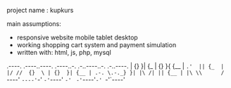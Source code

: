 project name : kupkurs

 main assumptions:
   - responsive website
       mobile
       tablet
       desktop
   - working shopping cart system and payment simulation
   - written with: html, js, php, mysql




.----. .----..----.  .----..-.   .-..----..-. .-..----. 
| {}  }| {_  | {}  }{ {__  |  `.'  || {_  | |/ //  {}  \
| {}  }| {__ | .-. \.-._} }| |\ /| || {__ | |\ \\      /
`----' `----'`-' `-'`----' `-' ` `-'`----'`-' `-'`----' 
